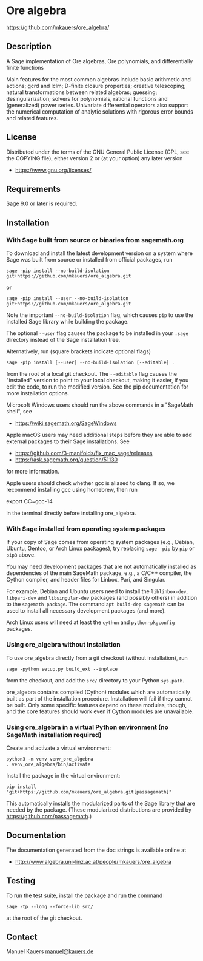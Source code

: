 Ore algebra
============

https://github.com/mkauers/ore_algebra/

Description
-----------

A Sage implementation of Ore algebras, Ore polynomials, and differentially
finite functions

Main features for the most common algebras include basic arithmetic and actions;
gcrd and lclm; D-finite closure properties; creative telescoping; natural
transformations between related algebras; guessing; desingularization; solvers
for polynomials, rational functions and (generalized) power series. Univariate
differential operators also support the numerical computation of analytic
solutions with rigorous error bounds and related features.

License
-------

Distributed under the terms of the GNU General Public License (GPL, see the
COPYING file), either version 2 or (at your option) any later version

- https://www.gnu.org/licenses/

Requirements
------------

Sage 9.0 or later is required.

Installation
------------

### With Sage built from source or binaries from sagemath.org

To download and install the latest development version on a system where Sage
was built from source or installed from official packages, run

    sage -pip install --no-build-isolation git+https://github.com/mkauers/ore_algebra.git

or

    sage -pip install --user --no-build-isolation git+https://github.com/mkauers/ore_algebra.git

Note the important `--no-build-isolation` flag, which causes `pip` to use the
installed Sage library while building the package.

The optional `--user` flag causes the package to be installed in your `.sage`
directory instead of the Sage installation tree.

Alternatively, run (square brackets indicate optional flags)

    sage -pip install [--user] --no-build-isolation [--editable] .

from the root of a local git checkout. The `--editable` flag causes the
"installed" version to point to your local checkout, making it easier,
if you edit the code, to run the modified version. See the pip documentation
for more installation options.

Microsoft Windows users should run the above commands in a "SageMath shell", see

- https://wiki.sagemath.org/SageWindows

Apple macOS users may need additional steps before they are able to add external
packages to their Sage installations. See

- https://github.com/3-manifolds/fix_mac_sage/releases
- https://ask.sagemath.org/question/51130

for more information.

Apple users should check whether gcc is aliased to clang. If so, we recommend
installing gcc using homebrew, then run

  export CC=gcc-14

in the terminal directly before installing ore_algebra.

### With Sage installed from operating system packages

If your copy of Sage comes from operating system packages (e.g., Debian, Ubuntu,
Gentoo, or Arch Linux packages), try replacing `sage -pip` by `pip` or `pip3`
above.

You may need development packages that are not automatically installed as
dependencies of the main SageMath package, e.g., a C/C++ compiler, the Cython
compiler, and header files for Linbox, Pari, and Singular.

For example, Debian and Ubuntu users need to install the `liblinbox-dev`,
`libpari-dev` and `libsingular-dev` packages (and possibly others) in addition
to the `sagemath package`. The command `apt build-dep sagemath` can be used to
install all necessary development packages (and more).

Arch Linux users will need at least the `cython` and `python-pkgconfig`
packages.

### Using ore_algebra without installation

To use ore_algebra directly from a git checkout (without installation), run

    sage -python setup.py build_ext --inplace

from the checkout, and add the `src/` directory to your Python `sys.path`.

ore_algebra contains compiled (Cython) modules which are automatically built as
part of the installation procedure. Installation will fail if they cannot be
built. Only some specific features depend on these modules, though, and the core
features should work even if Cython modules are unavailable.

### Using ore_algebra in a virtual Python environment (no SageMath installation required)

Create and activate a virtual environment:

    python3 -m venv venv_ore_algebra
    . venv_ore_algebra/bin/activate

Install the package in the virtual environment:

    pip install "git+https://github.com/mkauers/ore_algebra.git[passagemath]"

This automatically installs the modularized parts of the Sage library that are
needed by the package. (These modularized distributions are provided by
https://github.com/passagemath.)

Documentation
-------------

The documentation generated from the doc strings is available online at

- http://www.algebra.uni-linz.ac.at/people/mkauers/ore_algebra

Testing
-------

To run the test suite, install the package and run the command

    sage -tp --long --force-lib src/

at the root of the git checkout.

Contact
-------

Manuel Kauers <manuel@kauers.de>
